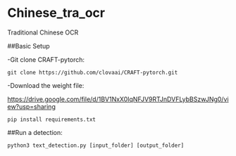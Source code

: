 # Chinese_tra_ocr
Traditional Chinese OCR

##Basic Setup

-Git clone CRAFT-pytorch:

`git clone https://github.com/clovaai/CRAFT-pytorch.git`

-Download the weight file:

https://drive.google.com/file/d/1BV1NxX0IqNFJV9RTJnDVFLybBSzwJNg0/view?usp=sharing

`pip install requirements.txt`

##Run a detection:

`python3 text_detection.py [input_folder] [output_folder]`
